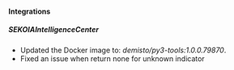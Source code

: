 #### Integrations

##### SEKOIAIntelligenceCenter
- Updated the Docker image to: *demisto/py3-tools:1.0.0.79870*.
- Fixed an issue when return none for unknown indicator
